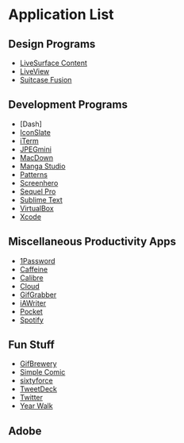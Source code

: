 # Application List

## Design Programs
- [LiveSurface Content]()
- [LiveView]()
- [Suitcase Fusion]()

## Development Programs
- [Dash]
- [IconSlate]()
- [iTerm]()
- [JPEGmini]()
- [MacDown]()
- [Manga Studio]()
- [Patterns]()
- [Screenhero]()
- [Sequel Pro]()
- [Sublime Text]()
- [VirtualBox]()
- [Xcode]()

## Miscellaneous Productivity Apps
- [1Password]()
- [Caffeine]()
- [Calibre]()
- [Cloud]()
- [GifGrabber]()
- [iAWriter]()
- [Pocket]()
- [Spotify]()

## Fun Stuff
- [GifBrewery]()
- [Simple Comic]()
- [sixtyforce]()
- [TweetDeck]()
- [Twitter]()
- [Year Walk]()

## Adobe

